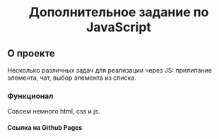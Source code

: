 <h1 align="center">Дополнительное задание по JavaScript</h1>

## О проекте

Несколько различных задач для реализации через JS: прилипание элемента, чат, выбор элемента из списка.

### Функционал

Совсем немного html, css и js. 

#### Ссылка на Github Pages
